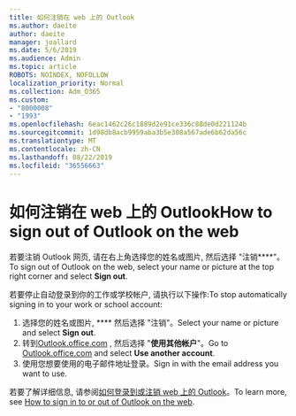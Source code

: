 ```yaml
---
title: 如何注销在 web 上的 Outlook
ms.author: daeite
author: daeite
manager: joallard
ms.date: 5/6/2019
ms.audience: Admin
ms.topic: article
ROBOTS: NOINDEX, NOFOLLOW
localization_priority: Normal
ms.collection: Adm_O365
ms.custom:
- "8000008"
- "1993"
ms.openlocfilehash: 6eac1462c26c1889d2e91ce336c88de0d221124b
ms.sourcegitcommit: 1d98db8acb9959aba3b5e308a567ade6b62da56c
ms.translationtype: MT
ms.contentlocale: zh-CN
ms.lasthandoff: 08/22/2019
ms.locfileid: "36556663"
---
```

# <a name="how-to-sign-out-of-outlook-on-the-web"></a><span data-ttu-id="18982-102">如何注销在 web 上的 Outlook</span><span class="sxs-lookup"><span data-stu-id="18982-102">How to sign out of Outlook on the web</span></span>

<span data-ttu-id="18982-103">若要注销 Outlook 网页, 请在右上角选择您的姓名或图片, 然后选择 "注销\*\*\*\*"。</span><span class="sxs-lookup"><span data-stu-id="18982-103">To sign out of Outlook on the web, select your name or picture at the top right corner and select **Sign out**.</span></span>

<span data-ttu-id="18982-104">若要停止自动登录到你的工作或学校帐户, 请执行以下操作:</span><span class="sxs-lookup"><span data-stu-id="18982-104">To stop automatically signing in to your work or school account:</span></span>

1. <span data-ttu-id="18982-105">选择您的姓名或图片, \*\*\*\* 然后选择 "注销"。</span><span class="sxs-lookup"><span data-stu-id="18982-105">Select your name or picture and select **Sign out**.</span></span>
1. <span data-ttu-id="18982-106">转到[Outlook.office.com](https://outlook.office.com/) , 然后选择 "**使用其他帐户**"。</span><span class="sxs-lookup"><span data-stu-id="18982-106">Go to [Outlook.office.com](https://outlook.office.com/) and select **Use another account**.</span></span>
1. <span data-ttu-id="18982-107">使用您想要使用的电子邮件地址登录。</span><span class="sxs-lookup"><span data-stu-id="18982-107">Sign in with the email address you want to use.</span></span>

<span data-ttu-id="18982-108">若要了解详细信息, 请参阅[如何登录到或注销 web 上的 Outlook](https://support.office.com/article/763fab4d-0138-4814-b450-37fc286bcb79)。</span><span class="sxs-lookup"><span data-stu-id="18982-108">To learn more, see [How to sign in to or out of Outlook on the web](https://support.office.com/article/763fab4d-0138-4814-b450-37fc286bcb79).</span></span>